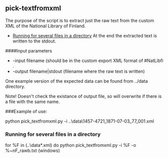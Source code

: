 ## pick-textfromxml

The purpose of the script is to extract just the raw text from the custom XML of the National Library of Finland.

- [Running for several files in a directory](#running-for-several-files-in-a-directory)
At the end the extracted text is written to the stdout.

####Input parameters

* -input filename  (should be in the custom export XML format of #NatLibfi .
* -output filename|stdout   (filename where the raw text is written)

One example version of the expected data can be found from ../data directory.

Note! Doesn't check the existance of output file, so will overwrite if there is a file
with the same name.


###Example of use:

python pick_textfromxml.py -i ..\data\1457-4721_1871-07-03_77_001.xml


### Running for several files in a directory

for %F in (..\data\*.xml) do python pick_textfromxml.py -i %F -o %~nF_rawb.txt    (windows)
